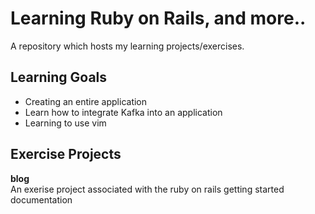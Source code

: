 # Learning Ruby on Rails, and more..

A repository which hosts my learning projects/exercises.

## Learning Goals
* Creating an entire application
* Learn how to integrate Kafka into an application
* Learning to use vim

## Exercise Projects
**blog**<br/>
An exerise project associated with the ruby on rails getting started documentation

